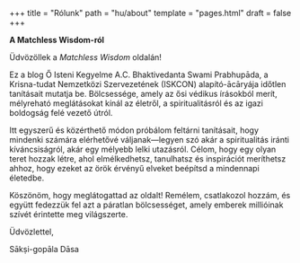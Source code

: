 +++
title = "Rólunk"
path = "hu/about"
template = "pages.html"
draft = false
+++

**A Matchless Wisdom-ról**

Üdvözöllek a *Matchless Wisdom* oldalán!

Ez a blog Ő Isteni Kegyelme A.C. Bhaktivedanta Swami Prabhupāda, a Krisna-tudat Nemzetközi Szervezetének (ISKCON) alapító-ācāryája időtlen tanításait mutatja be. Bölcsessége, amely az ősi védikus írásokból merít, mélyreható meglátásokat kínál az életről, a spiritualitásról és az igazi boldogság felé vezető útról.

Itt egyszerű és közérthető módon próbálom feltárni tanításait, hogy mindenki számára elérhetővé váljanak—legyen szó akár a spiritualitás iránti kíváncsiságról, akár egy mélyebb lelki utazásról. Célom, hogy egy olyan teret hozzak létre, ahol elmélkedhetsz, tanulhatsz és inspirációt meríthetsz ahhoz, hogy ezeket az örök érvényű elveket beépítsd a mindennapi életedbe.

Köszönöm, hogy meglátogattad az oldalt! Remélem, csatlakozol hozzám, és együtt fedezzük fel azt a páratlan bölcsességet, amely emberek millióinak szívét érintette meg világszerte.

Üdvözlettel,

Sākṣi-gopāla Dāsa 